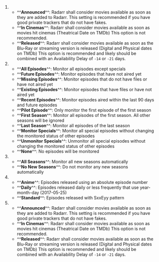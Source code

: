 <!-- markdownlint-disable MD030 MD041-->
1.  - ^^**Announced**^^: Radarr shall consider movies available as soon as they are added to Radarr. This setting is recommended if you have good private trackers that do not have fakes.
    - ^^**In Cinemas**^^: Radarr shall consider movies available as soon as movies hit cinemas (Theatrical Date on TMDb) This option is not recommended.
    - ^^**Released**^^: Radarr shall consider movies available as soon as the Blu-Ray or streaming version is released (Digital and Physical dates on TMDb) This option is recommended and likely should be combined with an Availability Delay of `-14` or `-21` days.
2.  - ^^**All Episodes**^^: Monitor all episodes except specials
    - ^^**Future Episodes**^^: Monitor episodes that have not aired yet
    - ^^**Missing Episodes**^^: Monitor episodes that do not have files or have not aired yet
    - ^^**Existing Episodes**^^: Monitor episodes that have files or have not aired yet
    - ^^**Recent Episodes**^^: Monitor episodes aired within the last 90 days and future episodes
    - ^^**Pilot Episode**^^: Only monitor the first episode of the first season
    - ^^**First Season**^^: Monitor all episodes of the first season. All other seasons will be ignored
    - ^^**Last Season**^^: Monitor all episodes of the last season
    - ^^**Monitor Specials**^^: Monitor all special episodes without changing the monitored status of other episodes
    - ^^**Unmonitor Specials**^^: Unmonitor all special episodes without changing the monitored status of other episodes
    - ^^**None**^^: No episodes will be monitored
3.  - ^^**All Seasons**^^: Monitor all new seasons automatically
    - ^^**No New Seasons**^^: Do not monitor any new seasons automatically
4.  - ^^**Anime**^^: Episodes released using an absolute episode number
    - ^^**Daily**^^: Episodes released daily or less frequently that use year-month-day (2017-05-25)
    - ^^**Standard**^^: Episodes released with SxxEyy pattern
5.  - ^^**Announced**^^: Radarr shall consider movies available as soon as they are added to Radarr. This setting is recommended if you have good private trackers that do not have fakes.
    - ^^**In Cinemas**^^: Radarr shall consider movies available as soon as movies hit cinemas (Theatrical Date on TMDb) This option is not recommended.
    - ^^**Released**^^: Radarr shall consider movies available as soon as the Blu-Ray or streaming version is released (Digital and Physical dates on TMDb) This option is recommended and likely should be combined with an Availability Delay of `-14` or `-21` days.
<!-- markdownlint-enable MD030 MD041-->
